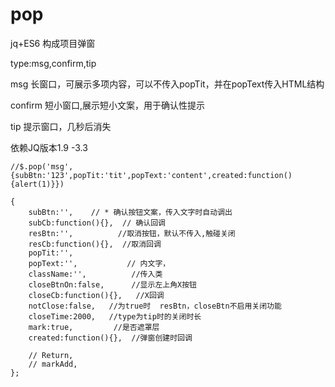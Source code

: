 # pop
jq+ES6 构成项目弹窗  

 type:msg,confirm,tip  
 
  msg  长窗口，可展示多项内容，可以不传入popTit，并在popText传入HTML结构  
  
  confirm 短小窗口,展示短小文案，用于确认性提示  
  
  tip 提示窗口，几秒后消失  
  

依赖JQ版本1.9 -3.3

    //$.pop('msg',{subBtn:'123',popTit:'tit',popText:'content',created:function(){alert(1)}})
    
    {
        subBtn:'',    // * 确认按钮文案，传入文字时自动调出
        subCb:function(){},  // 确认回调
        resBtn:'',          //取消按钮，默认不传入,触碰关闭
        resCb:function(){},  //取消回调
        popTit:'',
        popText:'',           // 内文字，
        className:'',          //传入类
        closeBtnOn:false,      //显示左上角X按钮
        closeCb:function(){},   //X回调
        notClose:false,   //为true时  resBtn，closeBtn不启用关闭功能
        closeTime:2000,   //type为tip时的关闭时长
        mark:true,         //是否遮罩层
        created:function(){},  //弹窗创建时回调

        // Return,
        // markAdd,
    };
